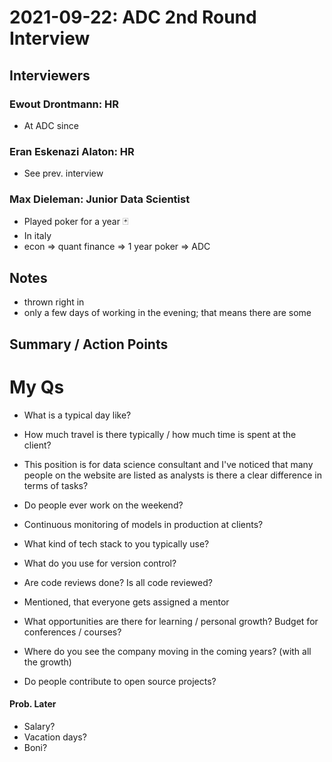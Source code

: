 # 2021-09-22: ADC 2nd Round Interview

## Interviewers
### Ewout Drontmann: HR
- At ADC since 

### Eran Eskenazi Alaton: HR
- See prev. interview

### Max Dieleman: Junior Data Scientist
- Played poker for a year 🃏
- In italy
- econ => quant finance => 1 year poker => ADC

## Notes
- thrown right in
- only a few days of working in the evening; that means there are some

## Summary / Action Points



# My Qs
- What is a typical day like?
- How much travel is there typically / how much time is spent at the client?
- This position is for data science consultant and I've noticed that many people on the website are listed as analysts is there a clear difference in terms of tasks?
- Do people ever work on the weekend?
- Continuous monitoring of models in production at clients?

- What kind of tech stack to you typically use?
- What do you use for version control?
- Are code reviews done? Is all code reviewed?

- Mentioned, that everyone gets assigned a mentor
- What opportunities are there for learning / personal growth? Budget for conferences / courses?

- Where do you see the company moving in the coming years? (with all the growth)
- Do people contribute to open source projects?


#### Prob. Later
- Salary?
- Vacation days?
- Boni?